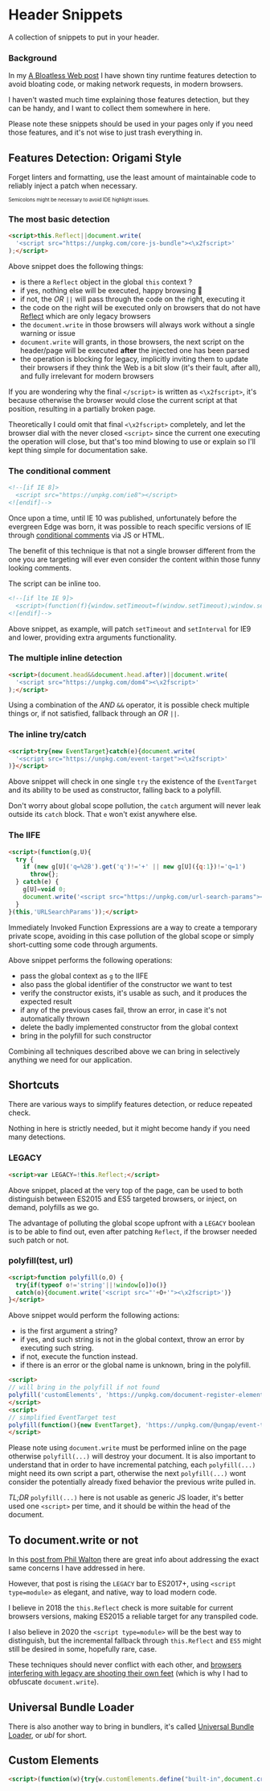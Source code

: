 # Header Snippets
A collection of snippets to put in your header.

### Background

In my [A Bloatless Web post](https://itnext.io/a-bloatless-web-d4f811c7991b) I have shown tiny runtime features detection to avoid bloating code, or making network requests, in modern browsers.

I haven't wasted much time explaining those features detection, but they can be handy, and I want to collect them somewhere in here.

Please note these snippets should be used in your pages only if you need those features, and it's not wise to just trash everything in.

## Features Detection: Origami Style

Forget linters and formatting, use the least amount of maintainable code to reliably inject a patch when necessary.

<sup><sub>Semicolons might be necessary to avoid IDE highlight issues.</sub></sup>

### The most basic detection

```html
<script>this.Reflect||document.write(
  '<script src="https://unpkg.com/core-js-bundle"><\x2fscript>'
);</script>
```

Above snippet does the following things:

  * is there a `Reflect` object in the global `this` context ?
  * if yes, nothing else will be executed, happy browsing 🎉
  * if not, the _OR_ `||` will pass through the code on the right, executing it
  * the code on the right will be executed only on browsers that do not have [Reflect](https://developer.mozilla.org/en-US/docs/Web/JavaScript/Reference/Global_Objects/Reflect#Browser_compatibility) which are only legacy browsers
  * the `document.write` in those browsers will always work without a single warning or issue
  * `document.write` will grants, in those browsers, the next script on the header/page will be executed **after** the injected one has been parsed
  * the operation is blocking for legacy, implicitly inviting them to update their browsers if they think the Web is a bit slow (it's their fault, after all), and fully irrelevant for modern browsers

If you are wondering why the final `</script>` is written as `<\x2fscript>`, it's because otherwise the browser would close the current script at that position, resulting in a partially broken page.

Theoretically I could omit that final `<\x2fscript>` completely, and let the browser dial with the never closed `<script>` since the current one executing the operation will close, but that's too mind blowing to use or explain so I'll kept thing simple for documentation sake.

### The conditional comment

```html
<!--[if IE 8]>
  <script src="https://unpkg.com/ie8"></script>
<![endif]-->
```

Once upon a time, until IE 10 was published, unfortunately before the evergreen Edge was born, it was possible to reach specific versions of IE through [conditional comments](https://www.sitepoint.com/internet-explorer-conditional-comments/) via JS or HTML.

The benefit of this technique is that not a single browser different from the one you are targeting will ever even consider the content within those funny looking comments.

The script can be inline too.

```html
<!--[if lte IE 9]>
  <script>(function(f){window.setTimeout=f(window.setTimeout);window.setInterval=f(window.setInterval)})(function(f){return function(c,t){var a=[].slice.call(arguments,2);return f(function(){c.apply(this,a)},t)}});</script>
<![endif]-->
```

Above snippet, as example, will patch `setTimeout` and `setInterval` for IE9 and lower, providing extra arguments functionality.

### The multiple inline detection

```html
<script>(document.head&&document.head.after)||document.write(
  '<script src="https://unpkg.com/dom4"><\x2fscript>'
);</script>
```

Using a combination of the _AND_ `&&` operator, it is possible check multiple things or, if not satisfied, fallback through an _OR_ `||`.


### The inline try/catch

```html
<script>try{new EventTarget}catch(e){document.write(
  '<script src="https://unpkg.com/event-target"><\x2fscript>'
)}</script>
```

Above snippet will check in one single `try` the existence of the `EventTarget` and its ability to be used as constructor, falling back to a polyfill.

Don't worry about global scope pollution, the `catch` argument will never leak outside its `catch` block. That `e` won't exist anywhere else.

### The IIFE

```html
<script>(function(g,U){
  try {
    if (new g[U]('q=%2B').get('q')!='+' || new g[U]({q:1})!='q=1')
      throw{};
  } catch(e) {
    g[U]=void 0;
    document.write('<script src="https://unpkg.com/url-search-params"><\x2fscript>');
  }
}(this,'URLSearchParams'));</script>
```

Immediately Invoked Function Expressions are a way to create a temporary private scope, avoiding in this case pollution of the global scope or simply short-cutting some code through arguments.

Above snippet performs the following operations:

  * pass the global context as `g` to the IIFE
  * also pass the global identifier of the constructor we want to test
  * verify the constructor exists, it's usable as such, and it produces the expected result
  * if any of the previous cases fail, throw an error, in case it's not automatically thrown
  * delete the badly implemented constructor from the global context
  * bring in the polyfill for such constructor

Combining all techniques described above we can bring in selectively anything we need for our application.

## Shortcuts

There are various ways to simplify features detection, or reduce repeated check.

Nothing in here is strictly needed, but it might become handy if you need many detections.

### LEGACY

```html
<script>var LEGACY=!this.Reflect;</script>
```

Above snippet, placed at the very top of the page, can be used to both distinguish between ES2015 and ES5 targeted browsers, or inject, on demand, polyfills as we go.

The advantage of polluting the global scope upfront with a `LEGACY` boolean is to be able to find out, even after patching `Reflect`, if the browser needed such patch or not.

### polyfill(test, url)

```html
<script>function polyfill(o,O) {
  try{if(typeof o!='string'||!window[o])o()}
  catch(o){document.write('<script src="'+O+'"><\x2fscript>')}
}</script>
```

Above snippet would perform the following actions:

  * is the first argument a string?
  * if yes, and such string is not in the global context, throw an error by executing such string.
  * if not, execute the function instead.
  * if there is an error or the global name is unknown, bring in the polyfill.

```html
<script>
// will bring in the polyfill if not found
polyfill('customElements', 'https://unpkg.com/document-register-element');
</script>
<script>
// simplified EventTarget test
polyfill(function(){new EventTarget}, 'https://unpkg.com/@ungap/event-target');
</script>
```

Please note using `document.write` must be performed inline on the page otherwise `polyfill(...)` will destroy your document. It is also important to understand that in order to have incremental patching, each `polyfill(...)` might need its own script a part, otherwise the next `polyfill(...)` wont consider the potentially already fixed behavior the previous write pulled in.

_TL;DR_ `polyfill(...)` here is not usable as generic JS loader, it's better used one `<script>` per time, and it should be within the head of the document.

## To document.write or not

In this [post from Phil Walton](https://philipwalton.com/articles/deploying-es2015-code-in-production-today/) there are great info about addressing the exact same concerns I have addressed in here.

However, that post is rising the `LEGACY` bar to ES2017+, using `<script type=module>` as elegant, and native, way to load modern code.

I believe in 2018 the `this.Reflect` check is more suitable for current browsers versions, making ES2015 a reliable target for any transpiled code.

I also believe in 2020 the `<script type=module>` will be the best way to distinguish, but the incremental fallback through `this.Reflect` and `ES5` might still be desired in some, hopefully rare, case.

These techniques should never conflict with each other, and [browsers interfering with legacy are shooting their own feet](https://developers.google.com/web/updates/2016/08/removing-document-write) (which is why I had to obfuscate `document.write`).

## Universal Bundle Loader

There is also another way to bring in bundlers, it's called [Universal Bundle Loader](https://github.com/WebReflection/ubl#ubl), or _ubl_ for short.

## Custom Elements
```html
<script>(function(w){try{w.customElements.define("built-in",document.createElement("p").constructor,{"extends":"p"})}catch(b){document.write('<script src="//unpkg.com/'+(w.customElements?"@ungap/custom-elements-builtin":"document-register-element")+'">\x3c/script>')}})(this)</script>
```
